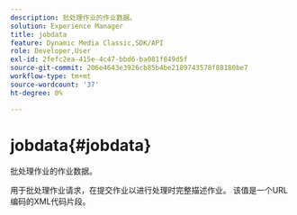 ```yaml
---
description: 批处理作业的作业数据。
solution: Experience Manager
title: jobdata
feature: Dynamic Media Classic,SDK/API
role: Developer,User
exl-id: 2fefc2ea-415e-4c47-bbd6-ba081f849d5f
source-git-commit: 206e4643e3926cb85b4be2189743578f88180be7
workflow-type: tm+mt
source-wordcount: '37'
ht-degree: 0%

---
```


# jobdata{#jobdata}

批处理作业的作业数据。

用于批处理作业请求，在提交作业以进行处理时完整描述作业。 该值是一个URL编码的XML代码片段。
